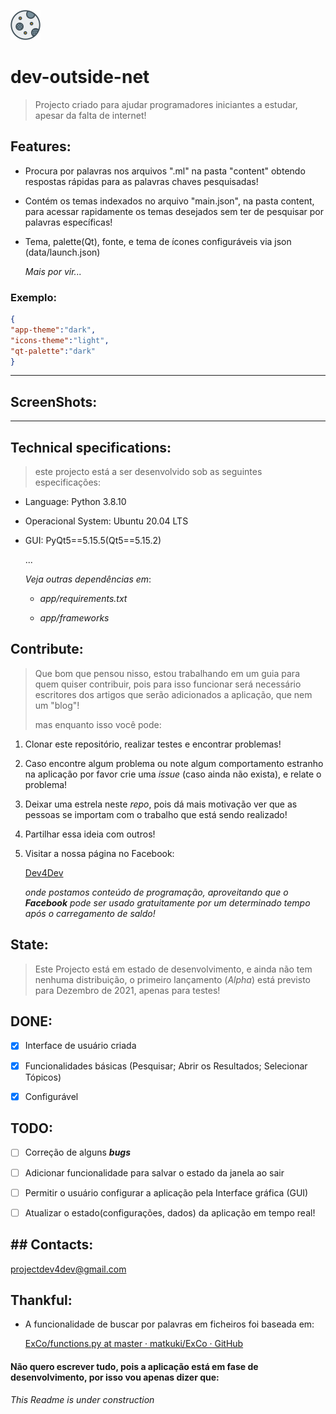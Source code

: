 ![logo](/resources/logo/logo_normal.png)

# dev-outside-net

> Projecto criado para ajudar programadores iniciantes a estudar, apesar da falta de internet!

## Features:

- Procura por palavras nos arquivos ".ml" na pasta "content" obtendo respostas rápidas para as palavras chaves pesquisadas!

- Contém os temas indexados no arquivo "main.json", na pasta content, para acessar rapidamente os temas desejados sem ter de pesquisar por palavras específicas!

- Tema, palette(Qt), fonte, e tema de ícones configuráveis via json (data/launch.json)
  
  *Mais por vir...*

### Exemplo:

```json
{
"app-theme":"dark",
"icons-theme":"light",
"qt-palette":"dark"
}
```

---

## ScreenShots:

---

## Technical specifications:

> este projecto está a ser desenvolvido sob as seguintes especificações:

- Language: Python 3.8.10

- Operacional System: Ubuntu 20.04 LTS

- GUI: PyQt5==5.15.5(Qt5==5.15.2)
  
  ...
  
  *Veja outras dependências em*:
  
  - *app/requirements.txt*
  
  - *app/frameworks*

## Contribute:

> Que bom que pensou nisso, estou trabalhando em um guia para quem quiser contribuir, pois para isso funcionar será necessário escritores dos artigos que serão adicionados a aplicação, que nem um "blog"!
> 
> mas enquanto isso você pode:

1. Clonar este repositório, realizar testes e encontrar problemas!

2. Caso encontre algum problema ou note algum comportamento estranho na aplicação por favor crie uma *issue* (caso ainda não exista), e relate o problema!

3. Deixar uma estrela neste *repo*, pois dá mais motivação ver que as pessoas se importam com o trabalho que está sendo realizado!

4. Partilhar essa ideia com outros!

5. Visitar a nossa página no Facebook:
   
   [Dev4Dev](https://www.facebook.com/projectdev4dev)
   
   *onde postamos conteúdo de programação, aproveitando que o **Facebook** pode ser usado gratuitamente por um determinado tempo após o carregamento de saldo!*

## State:

> Este Projecto está em estado de desenvolvimento, e ainda não tem nenhuma distribuição, o primeiro lançamento (*Alpha*) está previsto para Dezembro de 2021, apenas para testes!

## DONE:

- [x] Interface de usuário criada

- [x] Funcionalidades básicas (Pesquisar; Abrir os Resultados; Selecionar Tópicos)

- [x] Configurável

## TODO:

- [ ] Correção de alguns ***bugs***

- [ ] Adicionar funcionalidade para salvar o estado da janela ao sair

- [ ] Permitir o usuário configurar a aplicação pela Interface gráfica (GUI)

- [ ] Atualizar o estado(configurações, dados) da aplicação em tempo real!

## ## Contacts:

[projectdev4dev@gmail.com](mailto:projectdev4dev@gmail.com)

## Thankful:

- A funcionalidade de buscar por palavras em ficheiros foi baseada em:
  
  [ExCo/functions.py at master · matkuki/ExCo · GitHub](https://github.com/matkuki/ExCo/blob/master/functions.py)

#### Não quero escrever tudo, pois a aplicação está em fase de desenvolvimento, por isso vou apenas dizer que:

*This Readme is under construction*
